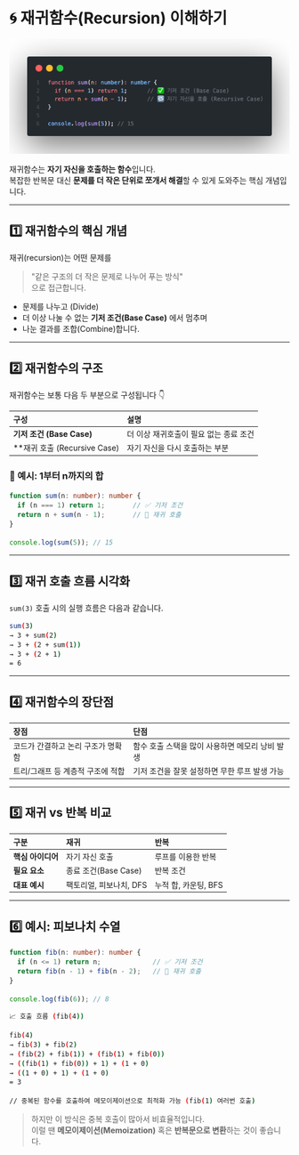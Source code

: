 # 🌀 재귀함수(Recursion) 이해하기

![재귀함수](../images/recursive-function.png)

재귀함수는 **자기 자신을 호출하는 함수**입니다.  
복잡한 반복문 대신 **문제를 더 작은 단위로 쪼개서 해결**할 수 있게 도와주는 핵심 개념입니다.

---

## 1️⃣ 재귀함수의 핵심 개념

재귀(recursion)는 어떤 문제를  

> "같은 구조의 더 작은 문제로 나누어 푸는 방식"  
> 으로 접근합니다.

- 문제를 나누고 (Divide)
- 더 이상 나눌 수 없는 **기저 조건(Base Case)** 에서 멈추며
- 나눈 결과를 조합(Combine)합니다.

---

## 2️⃣ 재귀함수의 구조

재귀함수는 보통 다음 두 부분으로 구성됩니다 👇

|구성|설명|
|:---|:---|
|**기저 조건 (Base Case)**|더 이상 재귀호출이 필요 없는 종료 조건|
|**재귀 호출 (Recursive Case)|자기 자신을 다시 호출하는 부분|

### 🧐 예시: 1부터 n까지의 합

```ts
function sum(n: number): number {
  if (n === 1) return 1;       // ✅ 기저 조건
  return n + sum(n - 1);       // 🔁 재귀 호출
}

console.log(sum(5)); // 15
```

---

## 3️⃣ 재귀 호출 흐름 시각화

`sum(3)` 호출 시의 실행 흐름은 다음과 같습니다.

```bash
sum(3)
→ 3 + sum(2)
→ 3 + (2 + sum(1))
→ 3 + (2 + 1)
= 6
```

---

## 4️⃣ 재귀함수의 장단점

|장점|단점|
|:---|:---|
|코드가 간결하고 논리 구조가 명확함|함수 호출 스택을 많이 사용하면 메모리 낭비 발생|
|트리/그래프 등 계층적 구조에 적합|기저 조건을 잘못 설정하면 무한 루프 발생 가능|

---

## 5️⃣ 재귀 vs 반복 비교

|구분|재귀|반복|
|:---|:---|:---|
|**핵심 아이디어**|자기 자신 호출|루프를 이용한 반복|
|**필요 요소**|종료 조건(Base Case)|반복 조건|
|**대표 예시**|팩토리얼, 피보나치, DFS|누적 합, 카운팅, BFS|

---

## 6️⃣ 예시: 피보나치 수열

```ts
function fib(n: number): number {
  if (n <= 1) return n;             // ✅ 기저 조건
  return fib(n - 1) + fib(n - 2);   // 🔁 재귀 호출
}

console.log(fib(6)); // 8
```

```bash
📈 호출 흐름 (fib(4))

fib(4)
→ fib(3) + fib(2)
→ (fib(2) + fib(1)) + (fib(1) + fib(0))
→ ((fib(1) + fib(0)) + 1) + (1 + 0)
→ ((1 + 0) + 1) + (1 + 0)
= 3

// 중복된 함수를 호출하여 메모이제이션으로 최적화 가능 (fib(1) 여러번 호출)
```

> 하지만 이 방식은 중복 호출이 많아서 비효율적입니다.  
이럴 땐 **메모이제이션(Memoization)** 혹은 **반복문으로 변환**하는 것이 좋습니다.